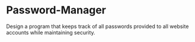 # Password-Manager
Design a program that keeps track of all passwords provided to all website accounts while maintaining security.
